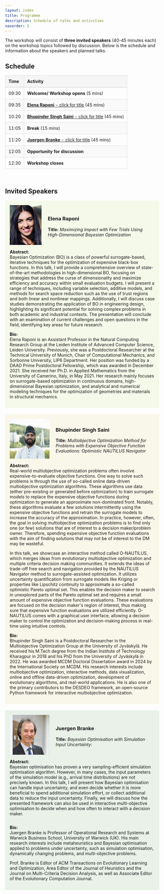 ```yaml
---
layout: index
title: Programme
description: Schedule of talks and activities
navorder: 5
---
```


The workshop will consist of **three invited speakers** (40-45 minutes each) on the workshop topics followed by discussion. Below is the schedule and information about the speakers and planned talks.

## **Schedule**

<table style="width: 100%; border-collapse: collapse;">
  <thead>
    <tr style="background-color: #f5f5f5; border-bottom: 2px solid #ddd;">
      <th style="padding: 10px; text-align: left; border: 1px solid #ddd;">Time</th>
      <th style="padding: 10px; text-align: left; border: 1px solid #ddd;">Activity</th>
    </tr>
  </thead>
  <tbody>
    <tr>
      <td style="padding: 10px; border: 1px solid #ddd;">09:30</td>
      <td style="padding: 10px; border: 1px solid #ddd;"><strong>Welcome/ Workshop opens</strong> (5 mins)</td>
    </tr>
    <tr style="background-color: #f9f9f9;">
      <td style="padding: 10px; border: 1px solid #ddd;">09:35</td>
      <td style="padding: 10px; border: 1px solid #ddd;"><a href="#elena-raponi"><strong>Elena Raponi</strong> - click for title</a> (45 mins)</td>
    </tr>
    <tr>
      <td style="padding: 10px; border: 1px solid #ddd;">10:20</td>
      <td style="padding: 10px; border: 1px solid #ddd;"><a href="#bhupinder-singh-saini"><strong>Bhupinder Singh Saini</strong> - click for title</a> (45 mins)</td>
    </tr>
    <tr style="background-color: #f9f9f9;">
      <td style="padding: 10px; border: 1px solid #ddd;">11:05</td>
      <td style="padding: 10px; border: 1px solid #ddd;"><strong>Break</strong> (15 mins)</td>
    </tr>
    <tr>
      <td style="padding: 10px; border: 1px solid #ddd;">11:20</td>
      <td style="padding: 10px; border: 1px solid #ddd;"><a href="#juergen-branke"><strong>Juergen Branke</strong> - click for title</a> (45 mins)</td>
    </tr>
    <tr style="background-color: #f9f9f9;">
      <td style="padding: 10px; border: 1px solid #ddd;">12:05</td>
      <td style="padding: 10px; border: 1px solid #ddd;"><strong>Opportunity for discussion</strong></td>
    </tr>
    <tr>
      <td style="padding: 10px; border: 1px solid #ddd;">12:30</td>
      <td style="padding: 10px; border: 1px solid #ddd;"><strong>Workshop closes</strong></td>
    </tr>
  </tbody>
</table>

<br>

## **Invited Speakers**

<div id="elena-raponi" style="background-color: #f5f9e9; padding: 15px; margin-bottom: 20px;">
  <div style="display: flex; flex-direction: column;">
    <div style="display: flex; align-items: center;">
      <img src="/images/elena_raponi_profile.jpg" alt="Elena Raponi" style="width: 105px; height: 130px; margin-right: 20px;">
      <div>
        <h3>Elena Raponi</h3>
        <p><strong>Title:</strong> <em>Maximizing Impact with Few Trials Using High-Dimensional Bayesian Optimization</em></p>
      </div>
    </div>
    <div>
      <p><strong>Abstract:</strong> <br> Bayesian Optimization (BO) is a class of powerful surrogate-based, iterative techniques for the optimization of expensive black-box functions. In this talk, I will provide a comprehensive overview of state-of-the-art methodologies in high-dimensional BO, focusing on strategies that address the curse of dimensionality and maximize efficiency and accuracy within small evaluation budgets.
I will present a range of techniques, including variable selection, additive models, and methods for search space reduction such as the use of trust regions and both linear and nonlinear mappings. Additionally, I will discuss case studies demonstrating the application of BO in engineering design, highlighting its significant potential for solving complex problems in both academic and industrial contexts. The presentation will conclude with an examination of current challenges and open questions in the field, identifying key areas for future research.</p>
      <p><strong>Bio:</strong><br>
      Elena Raponi is an Assistant Professor in the Natural Computing Research Group at the Leiden Institute of Advanced Computer Science, Leiden University. Previously, she was a Postdoctoral Researcher at the Technical University of Munich, Chair of Computational Mechanics, and Sorbonne University, LIP6 Department. Her position was funded by a DAAD Prime Postdoctoral Fellowship, which was awarded in December 2021. She received her Ph.D. in Applied Mathematics from the University of Camerino, Italy, in May 2021. Her research mainly focuses on surrogate-based optimization in continuous domains, high-dimensional Bayesian optimization, and analytical and numerical modeling techniques for the optimization of geometries and materials in structural mechanics.</p>
    </div>
  </div>
</div>

<div id="bhupinder-singh-saini" style="background-color: #f9f7e9; padding: 15px; margin-bottom: 20px;">
  <div style="display: flex; flex-direction: column;">
    <div style="display: flex; align-items: center;">
      <img src="/images/Bhupinder_Saini_profile.jpg" alt="Bhupinder Singh Saini" style="width: 130px; height: 130px; margin-right: 20px;">
      <div>
        <h3>Bhupinder Singh Saini</h3>
        <p><strong>Title:</strong> <em>Multiobjective Optimization Method for Problems with Expensive Objective Function Evaluations: Optimistic NAUTILUS Navigator</em></p>
      </div>
    </div>
    <div>
      <p><strong>Abstract:</strong> <br>Real-world multiobjective optimization problems often involve expensive-to-evaluate objective functions. One way to solve such problems is through the use of so-called online data-driven multiobjective optimization algorithms. These algorithms use data (either pre-existing or generated before optimization) to train surrogate models to replace the expensive objective functions during optimization to generate an approximate non-dominated front. Notably, these algorithms evaluate a few solutions intermittently using the expensive objective functions and retrain the surrogate models to increase the accuracy of the approximation. In practice, however, often, the goal in solving multiobjective optimization problems is to find only one (or few) solutions that are of interest to a decision maker/problem owner. Therefore, spending expensive objective function evaluations with the aim of finding solutions that may not be of interest to the DM may be wasteful.</p>
      <p>In this talk, we showcase an interactive method called O-NAUTILUS, which merges ideas from evolutionary multiobjective optimization and multiple criteria decision making communities. It extends the ideas of trade-off free search and navigation provided by the NAUTILUS Navigator method to surrogate-assisted optimization. It utilizes uncertainty quantification from surrogate models like Kriging or properties like Lipschitz continuity to approximate a so-called optimistic Pareto optimal set. This enables the decision maker to search in unexplored parts of the Pareto optimal set and requires a small amount of expensive objective function evaluations. These evaluations are focused on the decision maker's region of interest, thus making sure that expensive function evaluations are utilized efficiently. O-NAUTILUS comes with a graphical user interface, allowing a decision maker to control the optimization and decision-making process in real-time using intuitive controls.</p>
      <p><strong>Bio:</strong><br> Bhupinder Singh Saini is a Postdoctoral Researcher in the Multiobjective Optimization Group at the University of Jyväskylä. He received his M.Tech degree from the Indian Institute of Technology Kharagpur in 2018 and his PhD from the University of Jyväskylä in 2022. He was awarded MCDM Doctoral Dissertation award in 2024 by the International Society on MCDM. His research interests include multiobjective optimization, interactive methods, data visualization, online and offline data-driven optimization, development of evolutionary algorithms, and real-world applications. He is also one of the primary contributors to the DESDEO framework, an open-source Python framework for interactive multiobjective optimization.</p>
    </div>
  </div>
</div>

<div id="juergen-branke" style="background-color: #e9f1e9; padding: 15px; margin-bottom: 20px;">
  <div style="display: flex; flex-direction: column;">
    <div style="display: flex; align-items: center;">
      <img src="/images/juergen_branke_profile.jpg" alt="Juergen Branke" style="width: 130px; height: 130px; margin-right: 20px;">
      <div>
        <h3>Juergen Branke</h3>
        <p><strong>Title:</strong> <em>Bayesian Optimisation with Simulation Input Uncertainty:</em></p>
      </div>
    </div>
      <p><strong>Abstract:</strong><br> Bayesian optimisation has proven a very sampling-efficient simulation optimisation algorithm. However, in many cases, the input parameters of the simulation model (e.g., arrival time distributions) are not precisely known. In this talk, I will present how Bayesian optimisation can handle input uncertainty, and even decide whether it is more beneficial to spend additional simulation effort, or collect additional data to reduce the input uncertainty. Finally, we will discuss how the presented framework can also be used in interactive multi-objective optimisation to decide when and how often to interact with a decision maker.</p>    
    <div>
      <p><strong>Bio:</strong><br>
      Juergen Branke is Professor of Operational Research and Systems at Warwick Business School, University of Warwick (UK). His main research interests include metaheuristics and Bayesian optimisation applied to problems under uncertainty, such as simulation optimisation, dynamically changing problems, and multi-objective problems.</p>
      <p>Prof. Branke is Editor of ACM Transactions on Evolutionary Learning and Optimization, Area Editor of the Journal of Heuristics and the Journal on Multi-Criteria Decision Analysis, as well as Associate Editor of the Evolutionary Computation Journal.</p>
    </div>
  </div>
</div>


